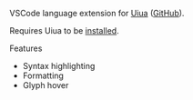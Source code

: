 VSCode language extension for [Uiua](https://uiua.org) ([GitHub](https://github.com/uiua-lang/uiua)).

Requires Uiua to be [installed](https://uiua.org/install).

Features
- Syntax highlighting
- Formatting
- Glyph hover